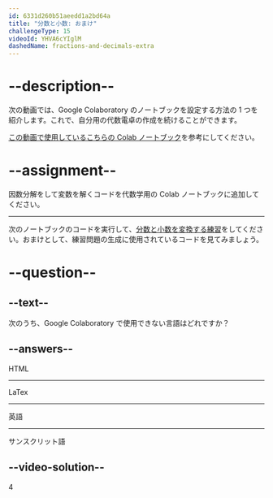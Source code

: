 ```yaml
---
id: 6331d260b51aeedd1a2bd64a
title: "分数と小数: おまけ"
challengeType: 15
videoId: YHVA6cYIglM
dashedName: fractions-and-decimals-extra
---
```


# --description--

次の動画では、Google Colaboratory のノートブックを設定する方法の 1 つを紹介します。これで、自分用の代数電卓の作成を続けることができます。

<a href="https://colab.research.google.com/drive/1a_RtRtVfeO0m2528T4V-bCXozWf3HpM7?usp=sharing" target="_blank" rel="noopener noreferrer nofollow">この動画で使用しているこちらの Colab ノートブック</a>を参考にしてください。

# --assignment--

因数分解をして変数を解くコードを代数学用の Colab ノートブックに追加してください。

---

次のノートブックのコードを実行して、<a href="https://colab.research.google.com/drive/1qON4GYbMkaZJA7MYd7-RcDROOkuuBJg9?usp=sharing" target="_blank" rel="noopener noreferrer nofollow">分数と小数を変換する練習</a>をしてください。おまけとして、練習問題の生成に使用されているコードを見てみましょう。

# --question--

## --text--

次のうち、Google Colaboratory で使用できない言語はどれですか？

## --answers--

HTML

---

LaTex

---

英語

---

サンスクリット語

## --video-solution--

4
